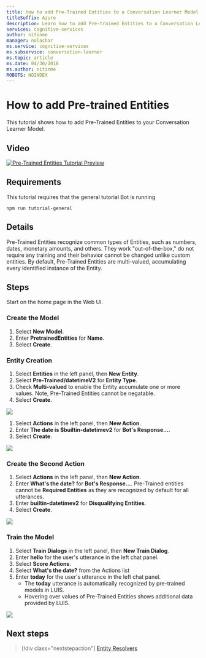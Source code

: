 ```yaml
---
title: How to add Pre-Trained Entities to a Conversation Learner Model - Cognitive Research Technologies | Microsoft Docs
titleSuffix: Azure
description: Learn how to add Pre-trained Entities to a Conversation Learner Model.
services: cognitive-services
author: nitinme
manager: nolachar
ms.service: cognitive-services
ms.subservice: conversation-learner
ms.topic: article
ms.date: 04/30/2018
ms.author: nitinme
ROBOTS: NOINDEX
---
```

# How to add Pre-trained Entities
This tutorial shows how to add Pre-Trained Entities to your Conversation Learner Model.

## Video

[![Pre-Trained Entities Tutorial Preview](https://aka.ms/cl_Tutorial_v3_PreTrainedEntities_Preview)](https://aka.ms/cl_Tutorial_v3_PreTrainedEntities)

## Requirements
This tutorial requires that the general tutorial Bot is running

	npm run tutorial-general

## Details

Pre-Trained Entities recognize common types of Entities, such as numbers, dates, monetary amounts, and others.  They work "out-of-the-box," do not require any training and their behavior cannot be changed unlike custom entities.  By default, Pre-Trained Entities are multi-valued, accumulating every identified instance of the Entity.

## Steps

Start on the home page in the Web UI.

### Create the Model

1. Select **New Model**.
2. Enter **PretrainedEntities** for **Name**.
3. Select **Create**.

### Entity Creation

1. Select **Entities** in the left panel, then **New Entity**.
2. Select **Pre-Trained/datetimeV2** for **Entity Type**.
3. Check **Multi-valued** to enable the Entity accumulate one or more values. Note, Pre-Trained Entities cannot be negatable.
4. Select **Create**.

![](../media/T08_entity_create.png)

1. Select **Actions** in the left panel, then **New Action**.
2. Enter **The date is $builtin-datetimev2** for **Bot's Response...**.
3. Select **Create**.

![](../media/T08_action_create_1.png)

### Create the Second Action

1. Select **Actions** in the left panel, then **New Action**.
2. Enter **What's the date?** for **Bot's Response...**. Pre-Trained entities cannot be **Required Entities** as they are recognized by default for all utterances.
3. Enter **builtin-datetimev2** for **Disqualifying Entities**.
4. Select **Create**.

![](../media/T08_action_create_2.png)

### Train the Model

1. Select **Train Dialogs** in the left panel, then **New Train Dialog**.
2. Enter **hello** for the user's utterance in the left chat panel.
3. Select **Score Actions**.
4. Select **What's the date?** from the Actions list
5. Enter **today** for the user's utterance in the left chat panel.
	- The **today** utterance is automatically recognized by pre-trained models in LUIS.
	- Hovering over values of Pre-Trained Entities shows additional data provided by LUIS.

![](../media/T08_training.png)

## Next steps

> [!div class="nextstepaction"]
> [Entity Resolvers](./09-entity-resolvers.md)

